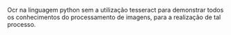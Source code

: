 Ocr na linguagem python sem a utilização tesseract para demonstrar todos os conhecimentos do processamento de imagens, para a realização de tal processo.
